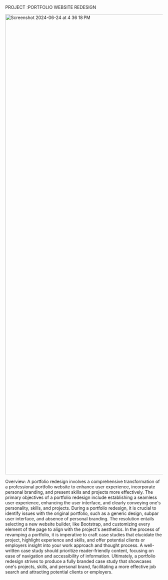 PROJECT :PORTFOLIO WEBSITE REDESIGN

<img width="1470" alt="Screenshot 2024-06-24 at 4 36 18 PM" src="https://github.com/mudumd/CODTECH-TASK1/assets/172376190/b6bbc673-0a98-423f-a132-fb332c988087">


Overview:
A portfolio redesign involves a comprehensive transformation of a professional portfolio website to enhance user experience, incorporate personal branding, and present skills and projects more effectively. The primary objectives of a portfolio redesign include establishing a seamless user experience, enhancing the user interface, and clearly conveying one's personality, skills, and projects.  During a portfolio redesign, it is crucial to identify issues with the original portfolio, such as a generic design, subpar user interface, and absence of personal branding. The resolution entails selecting a new website builder, like Bootstrap, and customizing every element of the page to align with the project's aesthetics.  In the process of revamping a portfolio, it is imperative to craft case studies that elucidate the project, highlight experience and skills, and offer potential clients or employers insight into your work approach and thought process. A well-written case study should prioritize reader-friendly content, focusing on ease of navigation and accessibility of information.  Ultimately, a portfolio redesign strives to produce a fully branded case study that showcases one's projects, skills, and personal brand, facilitating a more effective job search and attracting potential clients or employers.
